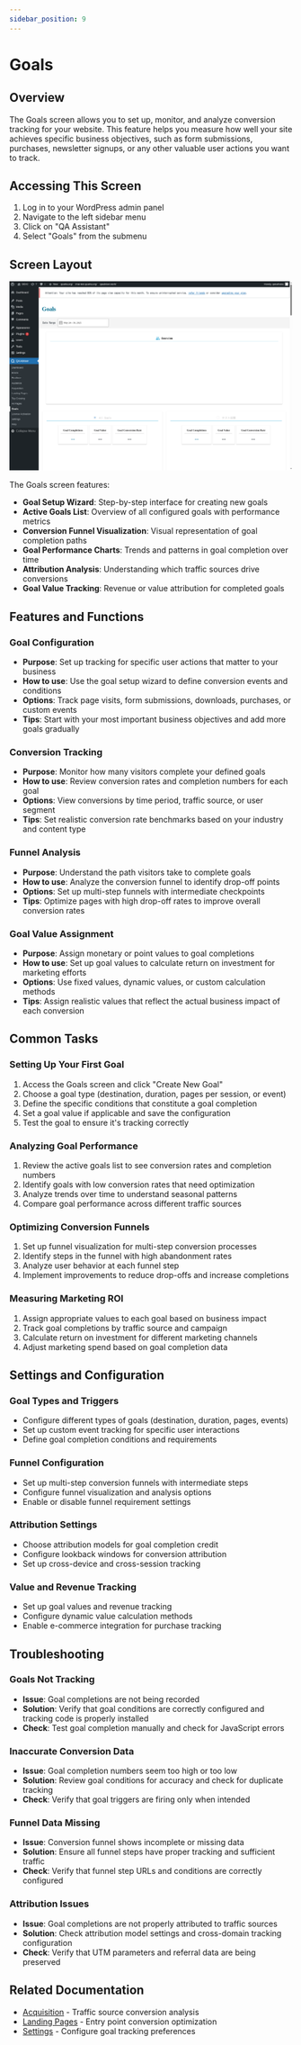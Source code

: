 ```yaml
---
sidebar_position: 9
---
```


# Goals

## Overview
The Goals screen allows you to set up, monitor, and analyze conversion tracking for your website. This feature helps you measure how well your site achieves specific business objectives, such as form submissions, purchases, newsletter signups, or any other valuable user actions you want to track.

## Accessing This Screen
1. Log in to your WordPress admin panel
2. Navigate to the left sidebar menu
3. Click on "QA Assistant"
4. Select "Goals" from the submenu

## Screen Layout
![Goals Overview](./images/screen-goals-overview.png)

The Goals screen features:
- **Goal Setup Wizard**: Step-by-step interface for creating new goals
- **Active Goals List**: Overview of all configured goals with performance metrics
- **Conversion Funnel Visualization**: Visual representation of goal completion paths
- **Goal Performance Charts**: Trends and patterns in goal completion over time
- **Attribution Analysis**: Understanding which traffic sources drive conversions
- **Goal Value Tracking**: Revenue or value attribution for completed goals

## Features and Functions

### Goal Configuration
- **Purpose**: Set up tracking for specific user actions that matter to your business
- **How to use**: Use the goal setup wizard to define conversion events and conditions
- **Options**: Track page visits, form submissions, downloads, purchases, or custom events
- **Tips**: Start with your most important business objectives and add more goals gradually

### Conversion Tracking
- **Purpose**: Monitor how many visitors complete your defined goals
- **How to use**: Review conversion rates and completion numbers for each goal
- **Options**: View conversions by time period, traffic source, or user segment
- **Tips**: Set realistic conversion rate benchmarks based on your industry and content type

### Funnel Analysis
- **Purpose**: Understand the path visitors take to complete goals
- **How to use**: Analyze the conversion funnel to identify drop-off points
- **Options**: Set up multi-step funnels with intermediate checkpoints
- **Tips**: Optimize pages with high drop-off rates to improve overall conversion rates

### Goal Value Assignment
- **Purpose**: Assign monetary or point values to goal completions
- **How to use**: Set up goal values to calculate return on investment for marketing efforts
- **Options**: Use fixed values, dynamic values, or custom calculation methods
- **Tips**: Assign realistic values that reflect the actual business impact of each conversion

## Common Tasks

### Setting Up Your First Goal
1. Access the Goals screen and click "Create New Goal"
2. Choose a goal type (destination, duration, pages per session, or event)
3. Define the specific conditions that constitute a goal completion
4. Set a goal value if applicable and save the configuration
5. Test the goal to ensure it's tracking correctly

### Analyzing Goal Performance
1. Review the active goals list to see conversion rates and completion numbers
2. Identify goals with low conversion rates that need optimization
3. Analyze trends over time to understand seasonal patterns
4. Compare goal performance across different traffic sources

### Optimizing Conversion Funnels
1. Set up funnel visualization for multi-step conversion processes
2. Identify steps in the funnel with high abandonment rates
3. Analyze user behavior at each funnel step
4. Implement improvements to reduce drop-offs and increase completions

### Measuring Marketing ROI
1. Assign appropriate values to each goal based on business impact
2. Track goal completions by traffic source and campaign
3. Calculate return on investment for different marketing channels
4. Adjust marketing spend based on goal completion data

## Settings and Configuration

### Goal Types and Triggers
- Configure different types of goals (destination, duration, pages, events)
- Set up custom event tracking for specific user interactions
- Define goal completion conditions and requirements

### Funnel Configuration
- Set up multi-step conversion funnels with intermediate steps
- Configure funnel visualization and analysis options
- Enable or disable funnel requirement settings

### Attribution Settings
- Choose attribution models for goal completion credit
- Configure lookback windows for conversion attribution
- Set up cross-device and cross-session tracking

### Value and Revenue Tracking
- Set up goal values and revenue tracking
- Configure dynamic value calculation methods
- Enable e-commerce integration for purchase tracking

## Troubleshooting

### Goals Not Tracking
- **Issue**: Goal completions are not being recorded
- **Solution**: Verify that goal conditions are correctly configured and tracking code is properly installed
- **Check**: Test goal completion manually and check for JavaScript errors

### Inaccurate Conversion Data
- **Issue**: Goal completion numbers seem too high or too low
- **Solution**: Review goal conditions for accuracy and check for duplicate tracking
- **Check**: Verify that goal triggers are firing only when intended

### Funnel Data Missing
- **Issue**: Conversion funnel shows incomplete or missing data
- **Solution**: Ensure all funnel steps have proper tracking and sufficient traffic
- **Check**: Verify that funnel step URLs and conditions are correctly configured

### Attribution Issues
- **Issue**: Goal completions are not properly attributed to traffic sources
- **Solution**: Check attribution model settings and cross-domain tracking configuration
- **Check**: Verify that UTM parameters and referral data are being preserved

## Related Documentation
- [Acquisition](/docs/user-manual/screens-and-operations/acquisition) - Traffic source conversion analysis
- [Landing Pages](/docs/user-manual/screens-and-operations/landing-pages) - Entry point conversion optimization
- [Settings](/docs/user-manual/screens-and-operations/settings) - Configure goal tracking preferences
